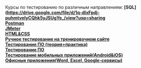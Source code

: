 Курсы по тестированию по различным направлениям:
**[SQL](https://drive.google.com/file/d/1q-dlxFpdj-puhmtvelyCQhk5yJSUgYe_/view?usp=sharing**    
**[Postman](https://drive.google.com/file/d/1pl_PcEboV2cXqOLeaGv038k7tAZ5g7sS/view?usp=sharing)**    
**[JMeter](https://drive.google.com/file/d/1kPrk2ZZ4yZPACKZt4YhLKUwN52ayGRmK/view?usp=sharing)**    
**[HTML&CSS](https://drive.google.com/file/d/1J8jaGmhBvYpEAFqtFNsO4dFkb1-lqW8T/view?usp=sharing)**    
**[Ручное тестирование на тренировочном сайте](https://drive.google.com/file/d/102i7oBFMxcmgW_Xk0GPpApvS3ZboaVfg/view?usp=sharing)**    
**[Тестирование ПО (теория+практика)](https://drive.google.com/file/d/1Esnu6ppynZPVS-45bq2yJ4kRKK5Li04G/view?usp=sharing)**    
**[Тестирование ПО](https://drive.google.com/file/d/1GsmUFubK6WKum_jLfsY3DK0vgAZGXbU1/view?usp=sharing)**    
**[Тестирование мобильных приложений(Android&iOS)](https://drive.google.com/file/d/1Mocsyz13p-Aff8HSI7sDICgFRvcpYsHD/view?usp=sharing)**    
**[Офисные приложения(Word, Excel, Google-сервисы)](https://drive.google.com/file/d/1jd1CsP-EPRTwSo7XKfh5DpXne-LBBfbv/view?usp=sharing)**    